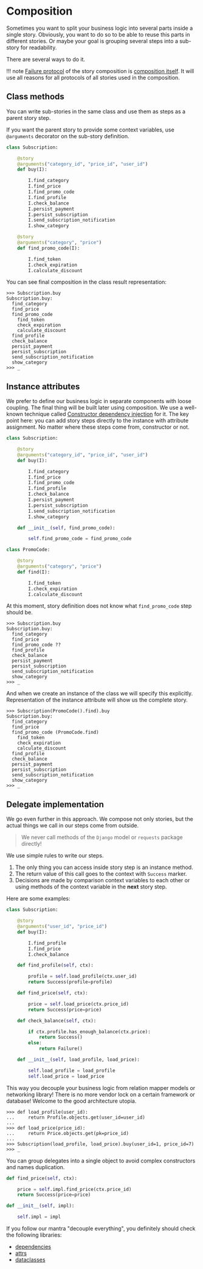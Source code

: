 # Composition

Sometimes you want to split your business logic into several parts
inside a single story. Obviously, you want to do so to be able to reuse
this parts in different stories. Or maybe your goal is grouping several
steps into a sub-story for readability.

There are several ways to do it.

!!! note
    [Failure protocol](failure_protocol.md) of the story composition is
    [composition itself](failure_protocol.md#composition). It will use all
    reasons for all protocols of all stories used in the composition.

## Class methods

You can write sub-stories in the same class and use them as steps as a
parent story step.

If you want the parent story to provide some context variables, use
`@arguments` decorator on the sub-story definition.

```python
class Subscription:

    @story
    @arguments("category_id", "price_id", "user_id")
    def buy(I):

        I.find_category
        I.find_price
        I.find_promo_code
        I.find_profile
        I.check_balance
        I.persist_payment
        I.persist_subscription
        I.send_subscription_notification
        I.show_category

    @story
    @arguments("category", "price")
    def find_promo_code(I):

        I.find_token
        I.check_expiration
        I.calculate_discount
```

You can see final composition in the class result representation:

```pycon
>>> Subscription.buy
Subscription.buy:
  find_category
  find_price
  find_promo_code
    find_token
    check_expiration
    calculate_discount
  find_profile
  check_balance
  persist_payment
  persist_subscription
  send_subscription_notification
  show_category
>>> _
```

## Instance attributes

We prefer to define our business logic in separate components with loose
coupling. The final thing will be built later using composition. We use
a well-known technique called [Constructor dependency
injection](https://en.wikipedia.org/wiki/Dependency_injection#Constructor_injection)
for it. The key point here: you can add story steps directly to the
instance with attribute assignment. No matter where these steps come
from, constructor or not.

```python
class Subscription:

    @story
    @arguments("category_id", "price_id", "user_id")
    def buy(I):

        I.find_category
        I.find_price
        I.find_promo_code
        I.find_profile
        I.check_balance
        I.persist_payment
        I.persist_subscription
        I.send_subscription_notification
        I.show_category

    def __init__(self, find_promo_code):

        self.find_promo_code = find_promo_code

class PromoCode:

    @story
    @arguments("category", "price")
    def find(I):

        I.find_token
        I.check_expiration
        I.calculate_discount
```

At this moment, story definition does not know what `find_promo_code`
step should be.

```pycon
>>> Subscription.buy
Subscription.buy:
  find_category
  find_price
  find_promo_code ??
  find_profile
  check_balance
  persist_payment
  persist_subscription
  send_subscription_notification
  show_category
>>> _
```

And when we create an instance of the class we will specify this
explicitly. Representation of the instance attribute will show us the
complete story.

```pycon
>>> Subscription(PromoCode().find).buy
Subscription.buy:
  find_category
  find_price
  find_promo_code (PromoCode.find)
    find_token
    check_expiration
    calculate_discount
  find_profile
  check_balance
  persist_payment
  persist_subscription
  send_subscription_notification
  show_category
>>> _
```

## Delegate implementation

We go even further in this approach. We compose not only stories, but
the actual things we call in our steps come from outside.

> We never call methods of the `Django` model or `requests` package
> directly!

We use simple rules to write our steps.

1. The only thing you can access inside story step is an instance
   method.
2. The return value of this call goes to the context with `Success`
   marker.
3. Decisions are made by comparison context variables to each other or
   using methods of the context variable in the **next** story step.

Here are some examples:

```python
class Subscription:

    @story
    @arguments("user_id", "price_id")
    def buy(I):

        I.find_profile
        I.find_price
        I.check_balance

    def find_profile(self, ctx):

        profile = self.load_profile(ctx.user_id)
        return Success(profile=profile)

    def find_price(self, ctx):

        price = self.load_price(ctx.price_id)
        return Success(price=price)

    def check_balance(self, ctx):

        if ctx.profile.has_enough_balance(ctx.price):
            return Success()
        else:
            return Failure()

    def __init__(self, load_profile, load_price):

        self.load_profile = load_profile
        self.load_price = load_price
```

This way you decouple your business logic from relation mapper models or
networking library! There is no more vendor lock on a certain framework
or database! Welcome to the good architecture utopia.

```pycon
>>> def load_profile(user_id):
...     return Profile.objects.get(user_id=user_id)
...
>>> def load_price(price_id):
...     return Price.objects.get(pk=price_id)
...
>>> Subscription(load_profile, load_price).buy(user_id=1, price_id=7)
>>> _
```

You can group delegates into a single object to avoid complex
constructors and names duplication.

```python
def find_price(self, ctx):

    price = self.impl.find_price(ctx.price_id)
    return Success(price=price)

def __init__(self, impl):

    self.impl = impl
```

If you follow our mantra "decouple everything", you definitely should
check the following libraries:

* [dependencies](https://dependencies.readthedocs.io/)
* [attrs](https://www.attrs.org/)
* [dataclasses](https://docs.python.org/3/library/dataclasses.html)
